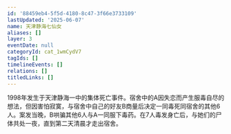 ```yaml
---
id: '88459eb4-5f5d-4180-8c47-3f66e3733109'
lastUpdated: '2025-06-07'
name: 天津静海七仙女
aliases: []
layer: 3
eventDate: null
categoryId: cat_1wmCydV7
tagIds: []
timelineEvents: []
relations: []
titledLinks: []
---
```

1998年发生于天津静海一中的集体死亡事件。宿舍中的A因失恋而产生服毒自尽的想法，但因害怕寂寞，与宿舍中自己的好友B商量后决定一同毒死同宿舍的其他6人。案发当晚，B哄骗其他6人与A一同服下毒药。在7人毒发身亡后，与她们的尸体共处一夜，直到第二天清晨才走出宿舍。
